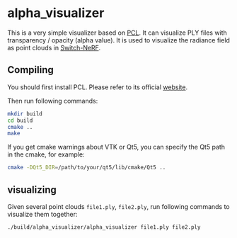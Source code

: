 # alpha_visualizer

This is a very simple visualizer based on [PCL](https://pointclouds.org). It can visualize PLY files with transparency / opacity (alpha value). It is used to visualize the radiance field as point clouds in [Switch-NeRF](https://github.com/MiZhenxing/Switch-NeRF).

## Compiling
You should first install PCL. Please refer to its official [website](https://pointclouds.org).

Then run following commands:

```sh
mkdir build
cd build
cmake ..
make
```
If you get cmake warnings about VTK or Qt5, you can specify the Qt5 path in the cmake, for example:

```sh
cmake -DQt5_DIR=/path/to/your/qt5/lib/cmake/Qt5 ..
```

## visualizing
Given several point clouds `file1.ply`, `file2.ply`, run following commands to visualize them together:

```sh
./build/alpha_visualizer/alpha_visualizer file1.ply file2.ply
```



